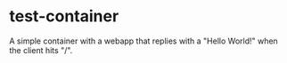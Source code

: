 # test-container
A simple container with a webapp that replies with a "Hello World!" when the client hits "/".
